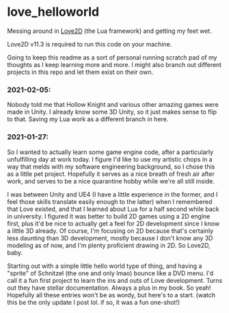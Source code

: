# love_helloworld
Messing around in [Love2D](https://love2d.org/) (the Lua framework) and getting my feet wet.  

Love2D v11.3 is required to run this code on your machine.

Going to keep this readme as a sort of personal running scratch pad of my thoughts as I keep learning more and more. I might also branch out different projects in this repo and let them exist on their own.  

### 2021-02-05:
Nobody told me that Hollow Knight and various other amazing games were made in Unity. I already know some 3D Unity, so it just makes sense to flip to that. Saving my Lua work as a different branch in here.

### 2021-01-27:
So I wanted to actually learn some game engine code, after a particularly unfulfilling day at work today. I figure I'd like to use my artistic chops in a way that melds with my software engineering background, so I chose this as a little pet project. Hopefully it serves as a nice breath of fresh air after work, and serves to be a nice quarantine hobby while we're all still inside.  

I was between Unity and UE4 (I have a little experience in the former, and I feel those skills translate easily enough to the latter) when I remembered that Love existed, and that I learned about Lua for a half second while back in university. I figured it was better to build 2D games using a 2D engine first, plus it'd be nice to actually get a feel for 2D development since I know a little 3D already. Of course, I'm focusing on 2D because that's certainly less daunting than 3D development, mostly because I don't know any 3D modeling as of now, and I'm plenty proficient drawing in 2D. So Love2D, baby.  

Starting out with a simple little hello world type of thing, and having a "sprite" of Schnitzel (the one and only lmao) bounce like a DVD menu. I'd call it a fun first project to learn the ins and outs of Love development. Turns out they have stellar documentation. Always a plus in my book. So yeah! Hopefully all these entries won't be as wordy, but here's to a start. (watch this be the only update I post lol. if so, it was a fun one-shot!)  